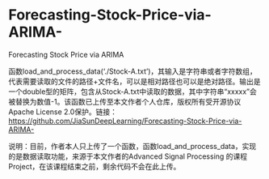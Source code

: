 # Forecasting-Stock-Price-via-ARIMA-
Forecasting Stock Price via ARIMA 

函数load_and_process_data(‘./Stock-A.txt’)，其输入是字符串或者字符数组，代表需要读取的文件的路径+文件名，可以是相对路径也可以是绝对路径。输出是一个double型的矩阵，包含从Stock-A.txt中读取的数据，其中字符串“xxxxx”会被替换为数值-1。该函数已上传至本文作者个人仓库，版权所有受开源协议Apache License 2.0保护。链接：https://github.com/JiaSunDeepLearning/Forecasting-Stock-Price-via-ARIMA-

说明：目前，作者本人只上传了一个函数，函数load_and_process_data，实现的是数据读取功能，来源于本文作者的Advanced Signal Processing 的课程Project，在该课程结束之前，剩余代码不会在此上传。
